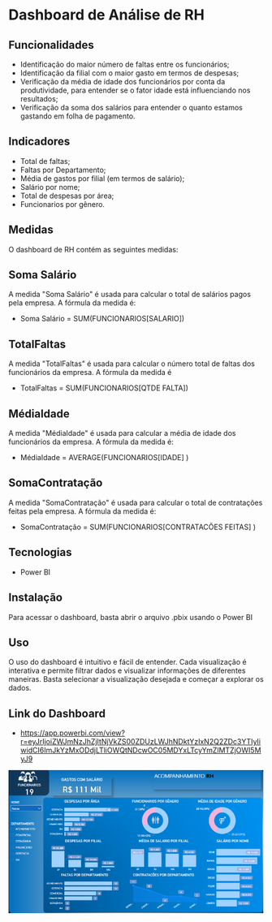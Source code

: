 # Dashboard de Análise de RH

## Funcionalidades

- Identificação do maior número de faltas entre os funcionários;
- Identificação da filial com o maior gasto em termos de despesas;
- Verificação da média de idade dos funcionários por conta da produtividade, para entender se o fator idade está influenciando nos resultados;
- Verificação da soma dos salários para entender o quanto estamos gastando em folha de pagamento.

## Indicadores

- Total de faltas;
- Faltas por  Departamento;
- Média de gastos por filial (em termos de salário);
- Salário por nome;
- Total de despesas por área;
- Funcionarios por gênero.

## Medidas
O dashboard de RH contém as seguintes medidas:

## Soma Salário

A medida "Soma Salário" é usada para calcular o total de salários pagos pela empresa. A fórmula da medida é:

- Soma Salário = SUM(FUNCIONARIOS[SALARIO])

## TotalFaltas

A medida "TotalFaltas" é usada para calcular o número total de faltas dos funcionários da empresa. A fórmula da medida é

- TotalFaltas = SUM(FUNCIONARIOS[QTDE FALTA])

## MédiaIdade

A medida "MédiaIdade" é usada para calcular a média de idade dos funcionários da empresa. A fórmula da medida é:

-  MédiaIdade = AVERAGE(FUNCIONARIOS[IDADE] )

## SomaContratação

A medida "SomaContratação" é usada para calcular o total de contratações feitas pela empresa. A fórmula da medida é:

- SomaContratação = SUM(FUNCIONARIOS[CONTRATACÕES FEITAS] )



## Tecnologias

- Power BI

## Instalação

Para acessar o dashboard, basta abrir o arquivo .pbix usando o Power BI

## Uso

O uso do dashboard é intuitivo e fácil de entender. Cada visualização é interativa e permite filtrar dados e visualizar informações de diferentes maneiras. Basta selecionar a visualização desejada e começar a explorar os dados.





## Link do Dashboard



- https://app.powerbi.com/view?r=eyJrIjoiZWJmNzJhZjItNjVkZS00ZDUzLWJhNDktYzIxN2Q2ZDc3YTIyIiwidCI6ImJkYzMxODdjLTliOWQtNDcwOC05MDYxLTcyYmZlMTZjOWI5MyJ9








![teste](https://github.com/luhcrodrigues/Projetos_PowerBi/blob/main/RH/RH.png)
